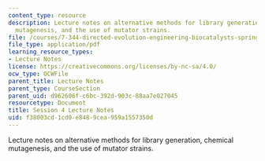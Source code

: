 ```yaml
---
content_type: resource
description: Lecture notes on alternative methods for library generation, chemical
  mutagenesis, and the use of mutator strains.
file: /courses/7-344-directed-evolution-engineering-biocatalysts-spring-2008/f38003cd1cd0e8489cea959a1557350d_ses4_ln.pdf
file_type: application/pdf
learning_resource_types:
- Lecture Notes
license: https://creativecommons.org/licenses/by-nc-sa/4.0/
ocw_type: OCWFile
parent_title: Lecture Notes
parent_type: CourseSection
parent_uid: d962606f-c6bc-392d-903c-88aa7e027045
resourcetype: Document
title: Session 4 Lecture Notes
uid: f38003cd-1cd0-e848-9cea-959a1557350d
---
```

Lecture notes on alternative methods for library generation, chemical mutagenesis, and the use of mutator strains.